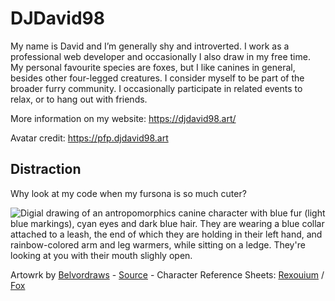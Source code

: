 # DJDavid98

My name is David and I’m generally shy and introverted. I work as a professional web developer and occasionally I also draw in my free time. My personal favourite species are foxes, but I like canines in general, besides other four-legged creatures. I consider myself to be part of the broader furry community. I occasionally participate in related events to relax, or to hang out with friends.

More information on my website: https://djdavid98.art/

Avatar credit: https://pfp.djdavid98.art

## Distraction

Why look at my code when my fursona is so much cuter?

![Digial drawing of an antropomorphics canine character with blue fur (light blue markings), cyan eyes and dark blue hair. They are wearing a blue collar attached to a leash, the end of which they are holding in their left hand, and rainbow-colored arm and leg warmers, while sitting on a ledge. They're looking at you with their mouth slighly open.](https://furrycdn.org/img/2023/4/12/236442/large.png)

Artowrk by [Belvordraws](https://twitter.com/BelvorDraws) - [Source](https://twitter.com/Belvordraws/status/1646254495863562247) - Character Reference Sheets: [Rexouium](http://rex.djdavid98.art) / [Fox](http://fox.djdavid98.art)
